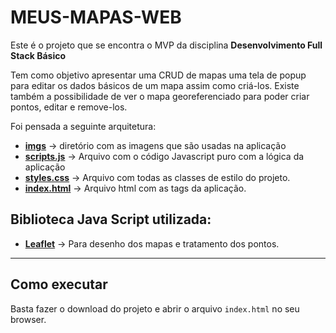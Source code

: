 # MEUS-MAPAS-WEB

Este é o projeto que se encontra o MVP da disciplina **Desenvolvimento Full Stack Básico** 

Tem como objetivo apresentar uma CRUD de mapas uma tela de popup para editar os dados básicos de um mapa assim como criá-los. Existe também a possibilidade de ver o mapa georeferenciado para poder criar pontos, editar e remove-los.

Foi pensada a seguinte arquitetura:
- **[imgs](./imgs/)** -> diretório com as imagens que são usadas na aplicação
- **[scripts.js](scripts.js)** -> Arquivo com o código Javascript puro com a lógica da aplicação
- **[styles.css](styles.css)** -> Arquivo com todas as classes de estilo do projeto.
- **[index.html](index.html)** -> Arquivo html com as tags da aplicação.

## Biblioteca Java Script utilizada: 
- **[Leaflet](https://leafletjs.com/)** -> Para desenho dos mapas e tratamento dos pontos.

---
## Como executar

Basta fazer o download do projeto e abrir o arquivo `index.html` no seu browser.
